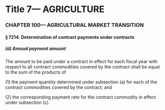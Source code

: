 
# Title 7— AGRICULTURE
### CHAPTER 100— AGRICULTURAL MARKET TRANSITION
#### § 7214. Determination of contract payments under contracts
##### (d) Annual payment amount

The amount to be paid under a contract in effect for each fiscal year with respect to all contract commodities covered by the contract shall be equal to the sum of the products of

(1) the payment quantity determined under subsection (a) for each of the contract commodities covered by the contract; and

(2) the corresponding payment rate for the contract commodity in effect under subsection (c).
